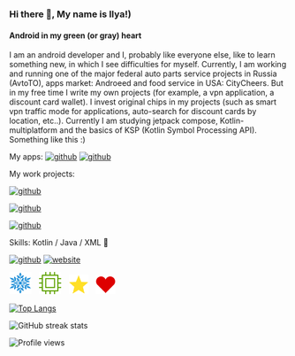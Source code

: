 ### Hi there 👋, My name is Ilya!)
#### Android in my green (or gray) heart
I am an android developer and I, probably like everyone else, like to learn something new, in which I see difficulties for myself. Currently, I am working and running one of the major federal auto parts service projects in Russia (AvtoTO), apps market: Androeed and food service in USA: CityCheers. But in my free time I write my own projects (for example, a vpn application, a discount card wallet). I invest original chips in my projects (such as smart vpn traffic mode for applications, auto-search for discount cards by location, etc..). Currently I am studying jetpack compose, Kotlin-multiplatform and the basics of KSP (Kotlin Symbol Processing API). Something like this :)

My apps: 
[<img src='https://play-lh.googleusercontent.com/Jx6Hy6_eMnKOiI_lBoVzvrp0nq-ptIV-mLTj7K2DE7MEA36mF8gRh2dGLoTlxY9Or6U=w240-h480-rw' alt='github'  width='32' height='32'>](https://play.google.com/store/apps/details?id=gcu.product.mcard)
[<img src='https://play-lh.googleusercontent.com/mqoghhjPWzLnzsd17qK_lBOU4EyYNDXSbIDvOBWtQXYAcXM1mX5VPYuYayiEV-BfTbM=w240-h480-rw' alt='github'  width='32' height='32'>](https://play.google.com/store/apps/details?id=gcu.product.supplevpn)

My work projects:
  
[<img src='https://play-lh.googleusercontent.com/ORwhhiW7Wn1CguTaXVI_1vgDFmQ2eaWfs5rLEN5VH1wttl6CpRUnyW63CvySyEtFDmg=w240-h480-rw' alt='github' width='32' height='32'>](https://play.google.com/store/apps/details?id=ru.avtoto.app)
  
[<img src='https://play-lh.googleusercontent.com/ftVRlZxov0miE7vAEBmUB9Sm8ZPNGyAIUVKxUELEgH3npqeoiYDeVubAfxVi84S7_ia8=w240-h480-rw' alt='github'  width='32' height='32'>](https://play.google.com/store/apps/details?id=com.expresscheck) 

[<img src='https://play-lh.googleusercontent.com/r9ZI-qg736pO-VBflASU2HCTKZRAZQWf0kwrYP8GBa2IA65r5-AGOpA78jYVLigO7VU=w240-h480-rw' alt='github'  width='32' height='32'>](https://play.google.com/store/apps/details?id=ru.webant.tizer)



Skills: Kotlin / Java / XML 🔭 

[<img src='https://cdn.jsdelivr.net/npm/simple-icons@3.0.1/icons/github.svg' alt='github' height='40'>](https://github.com/Ilyandr)  [<img src='https://cdn.jsdelivr.net/npm/simple-icons@3.0.1/icons/icloud.svg' alt='website' height='40'>](https://play.google.com/store/apps/dev?id=6227604449612294907)  

<a href='https://archiveprogram.github.com/'><img src='https://raw.githubusercontent.com/acervenky/animated-github-badges/master/assets/acbadge.gif' width='40' height='40'></a> <a href='https://docs.github.com/en/developers'><img src='https://raw.githubusercontent.com/acervenky/animated-github-badges/master/assets/devbadge.gif' width='40' height='40'></a> <a href='https://stars.github.com/'><img src='https://raw.githubusercontent.com/acervenky/animated-github-badges/master/assets/starbadge.gif' width='35' height='35'></a> <a href='https://docs.github.com/en/github/supporting-the-open-source-community-with-github-sponsors'><img src='https://raw.githubusercontent.com/acervenky/animated-github-badges/master/assets/sponsorbadge.gif' width='35' height='35'></a> 

[![Top Langs](https://github-readme-stats.vercel.app/api/top-langs/?username=Ilyandr)](https://github.com/anuraghazra/github-readme-stats)

![GitHub streak stats](https://streak-stats.demolab.com/?user=Ilyandr)  

![Profile views](https://gpvc.arturio.dev/Ilyandr)  
